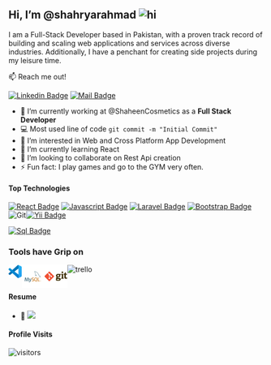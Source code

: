 ## Hi, I’m @shahryarahmad <img src="https://user-images.githubusercontent.com/1303154/88677602-1635ba80-d120-11ea-84d8-d263ba5fc3c0.gif" width="28px" height="28px" alt="hi">

I am a Full-Stack Developer based in Pakistan, with a proven track record of building and scaling web applications and services across diverse industries. Additionally, I have a penchant for creating side projects during my leisure time.

:mailbox: Reach me out!

[![Linkedin Badge](https://img.shields.io/badge/-Shahryar%20Ahmad-0e76a8?style=flat&labelColor=0e76a8&logo=linkedin&logoColor=white)](https://www.linkedin.com/in/shahryar-ahmad/) [![Mail Badge](https://img.shields.io/badge/-shahrayardeveloper-c0392b?style=flat&labelColor=c0392b&logo=gmail&logoColor=white)](mailto:shahryardeveloper@gmail.com)


- 🔭 I’m currently working at @ShaheenCosmetics as a <strong>Full Stack Developer</strong>
- :computer: Most used line of code `git commit -m "Initial Commit"`
- 👀 I’m interested in Web and Cross Platform App Development
- 🌱 I’m currently learning React
- 💞️ I’m looking to collaborate on Rest Api creation
- ⚡ Fun fact: I play games and go to the GYM very often.

#### Top Technologies

<!-- TODO: Make technologies links takes you to repositories -->

[![React Badge](https://img.shields.io/badge/-React-61DBFB?style=for-the-badge&labelColor=black&logo=react&logoColor=61DBFB)](#) 
[![Javascript Badge](https://img.shields.io/badge/-Javascript-F0DB4F?style=for-the-badge&labelColor=black&logo=javascript&logoColor=F0DB4F)](#) 
[![Laravel Badge](https://img.shields.io/badge/-Laravel-007acc?style=for-the-badge&labelColor=black&logo=Laravel&logoColor=F72C1F)](#)
[![Bootstrap Badge](https://img.shields.io/badge/-bootstrap-007acc?style=for-the-badge&labelColor=black&logo=Bootstrap&logoColor=8311F6)](#)
[![Yii Badge](https://img.shields.io/badge/-php-8311F6?style=for-the-badge&labelColor=black&logo=PHP&logoColor=blue)](#)
<img align="left" alt="Git" width="35px" src="https://www.yiiframework.com/image/design/logo/yii3_sign.png" />

[![Sql Badge](https://img.shields.io/badge/-mysql-007acc?style=for-the-badge&labelColor=black&logo=MySQL&logoColor=blue)](#)

### Tools have Grip on

<img align="left" alt="Visual Studio Code" width="26px" src="https://raw.githubusercontent.com/github/explore/80688e429a7d4ef2fca1e82350fe8e3517d3494d/topics/visual-studio-code/visual-studio-code.png" />

<img align="left" alt="MySQL" width="45px" src="https://raw.githubusercontent.com/github/explore/80688e429a7d4ef2fca1e82350fe8e3517d3494d/topics/mysql/mysql.png" />

<img align="left" alt="Git" width="45px" src="https://raw.githubusercontent.com/github/explore/80688e429a7d4ef2fca1e82350fe8e3517d3494d/topics/git/git.png" />

<img align="left" alt="trello" width="60" src="https://upload.wikimedia.org/wikipedia/en/thumb/8/8c/Trello_logo.svg/1280px-Trello_logo.svg.png" />


<br />
<br />

#### Resume
- :paperclip: [<img src= "https://img.shields.io/badge/Resume-Shahryar%20Ahmad-black">](https://shahryarahmad.github.io/ShahryarPortfolio/)


#### Profile Visits 

![visitors](https://visitor-badge.glitch.me/badge?page_id=shahryarahmad)

<!-- 
